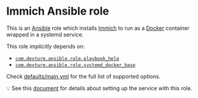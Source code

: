 <!--
SPDX-FileCopyrightText: 2023 MASH project contributors

SPDX-License-Identifier: AGPL-3.0-or-later
-->

# Immich Ansible role

This is an [Ansible](https://www.ansible.com/) role which installs [Immich](https://immich.app) to run as a [Docker](https://www.docker.com/) container wrapped in a systemd service.

This role *implicitly* depends on:

- [`com.devture.ansible.role.playbook_help`](https://github.com/devture/com.devture.ansible.role.playbook_help)
- [`com.devture.ansible.role.systemd_docker_base`](https://github.com/devture/com.devture.ansible.role.systemd_docker_base)

Check [defaults/main.yml](defaults/main.yml) for the full list of supported options.

💡 See this [document](docs/configuring-immich.md) for details about setting up the service with this role.
